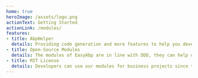 ```yaml
---
home: true
heroImage: /assets/logo.png
actionText: Getting Started
actionLink: /modules/
features:
- title: AbpHelper
  details: Providing code generation and more features to help you develop applications and modules with the ABP framework.
- title: Open-Source Modules
  details: The modules of EasyAbp are in line with DDD, they can help developers to build applications with the best practice.
- title: MIT License
  details: Developers can use our modules for business projects since the modules are released under the MIT license.
---
```

